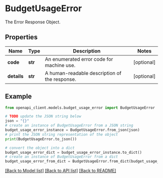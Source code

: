 # BudgetUsageError

The Error Response Object.

## Properties

Name | Type | Description | Notes
------------ | ------------- | ------------- | -------------
**code** | **str** | An enumerated error code for machine use. | [optional] 
**details** | **str** | A human-readable description of the response. | [optional] 

## Example

```python
from openapi_client.models.budget_usage_error import BudgetUsageError

# TODO update the JSON string below
json = "{}"
# create an instance of BudgetUsageError from a JSON string
budget_usage_error_instance = BudgetUsageError.from_json(json)
# print the JSON string representation of the object
print(BudgetUsageError.to_json())

# convert the object into a dict
budget_usage_error_dict = budget_usage_error_instance.to_dict()
# create an instance of BudgetUsageError from a dict
budget_usage_error_from_dict = BudgetUsageError.from_dict(budget_usage_error_dict)
```
[[Back to Model list]](../README.md#documentation-for-models) [[Back to API list]](../README.md#documentation-for-api-endpoints) [[Back to README]](../README.md)


